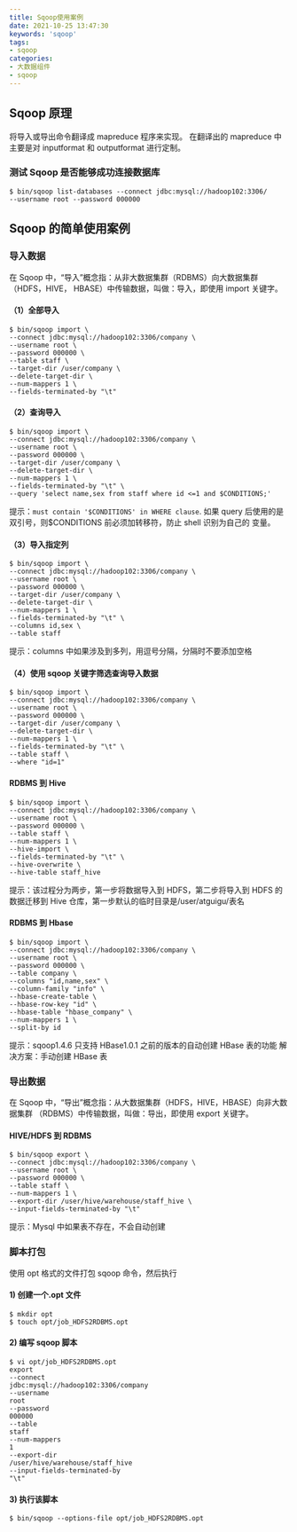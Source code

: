 ```yaml
---
title: Sqoop使用案例
date: 2021-10-25 13:47:30
keywords: 'sqoop'
tags:
- sqoop
categories:
- 大数据组件
- sqoop
---
```

## Sqoop 原理
将导入或导出命令翻译成 mapreduce 程序来实现。
在翻译出的 mapreduce 中主要是对 inputformat 和 outputformat 进行定制。
### 测试 Sqoop 是否能够成功连接数据库
```shell
$ bin/sqoop list-databases --connect jdbc:mysql://hadoop102:3306/
--username root --password 000000
```
## Sqoop 的简单使用案例
###  导入数据
在 Sqoop 中，“导入”概念指：从非大数据集群（RDBMS）向大数据集群（HDFS，HIVE，
HBASE）中传输数据，叫做：导入，即使用 import 关键字。
#### （1）全部导入
```shell
$ bin/sqoop import \
--connect jdbc:mysql://hadoop102:3306/company \
--username root \
--password 000000 \
--table staff \
--target-dir /user/company \
--delete-target-dir \
--num-mappers 1 \
--fields-terminated-by "\t"
```
#### （2）查询导入
```shell
$ bin/sqoop import \
--connect jdbc:mysql://hadoop102:3306/company \
--username root \
--password 000000 \
--target-dir /user/company \
--delete-target-dir \
--num-mappers 1 \
--fields-terminated-by "\t" \
--query 'select name,sex from staff where id <=1 and $CONDITIONS;'
```
提示：`must contain '$CONDITIONS' in WHERE clause`.
如果 query 后使用的是双引号，则$CONDITIONS 前必须加转移符，防止 shell 识别为自己的
变量。
#### （3）导入指定列
```shell
$ bin/sqoop import \
--connect jdbc:mysql://hadoop102:3306/company \
--username root \
--password 000000 \
--target-dir /user/company \
--delete-target-dir \
--num-mappers 1 \
--fields-terminated-by "\t" \
--columns id,sex \
--table staff
```
提示：columns 中如果涉及到多列，用逗号分隔，分隔时不要添加空格
#### （4）使用 sqoop 关键字筛选查询导入数据
```shell
$ bin/sqoop import \
--connect jdbc:mysql://hadoop102:3306/company \
--username root \
--password 000000 \
--target-dir /user/company \
--delete-target-dir \
--num-mappers 1 \
--fields-terminated-by "\t" \
--table staff \
--where "id=1"
```
#### RDBMS 到 Hive
```shell
$ bin/sqoop import \
--connect jdbc:mysql://hadoop102:3306/company \
--username root \
--password 000000 \
--table staff \
--num-mappers 1 \
--hive-import \
--fields-terminated-by "\t" \
--hive-overwrite \
--hive-table staff_hive
```
提示：该过程分为两步，第一步将数据导入到 HDFS，第二步将导入到 HDFS 的数据迁移到
Hive 仓库，第一步默认的临时目录是/user/atguigu/表名
#### RDBMS 到 Hbase
```shell
$ bin/sqoop import \
--connect jdbc:mysql://hadoop102:3306/company \
--username root \
--password 000000 \
--table company \
--columns "id,name,sex" \
--column-family "info" \
--hbase-create-table \
--hbase-row-key "id" \
--hbase-table "hbase_company" \
--num-mappers 1 \
--split-by id
```
提示：sqoop1.4.6 只支持 HBase1.0.1 之前的版本的自动创建 HBase 表的功能
解决方案：手动创建 HBase 表

### 导出数据
在 Sqoop 中，“导出”概念指：从大数据集群（HDFS，HIVE，HBASE）向非大数据集群
（RDBMS）中传输数据，叫做：导出，即使用 export 关键字。
#### HIVE/HDFS 到 RDBMS
```shell
$ bin/sqoop export \
--connect jdbc:mysql://hadoop102:3306/company \
--username root \
--password 000000 \
--table staff \
--num-mappers 1 \
--export-dir /user/hive/warehouse/staff_hive \
--input-fields-terminated-by "\t"
```
提示：Mysql 中如果表不存在，不会自动创建
### 脚本打包
使用 opt 格式的文件打包 sqoop 命令，然后执行
#### 1) 创建一个.opt 文件
```shell
$ mkdir opt
$ touch opt/job_HDFS2RDBMS.opt
```
#### 2) 编写 sqoop 脚本
```shell
$ vi opt/job_HDFS2RDBMS.opt
export
--connect
jdbc:mysql://hadoop102:3306/company
--username
root
--password
000000
--table
staff
--num-mappers
1
--export-dir
/user/hive/warehouse/staff_hive
--input-fields-terminated-by
"\t"
```
#### 3) 执行该脚本
```shell
$ bin/sqoop --options-file opt/job_HDFS2RDBMS.opt
```


